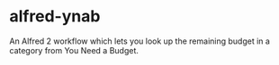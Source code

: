 alfred-ynab
===========

An Alfred 2 workflow which lets you look up the remaining budget in a category from You Need a Budget.
